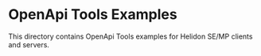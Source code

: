 # OpenApi Tools Examples

This directory contains OpenApi Tools examples for Helidon SE/MP clients and servers.
